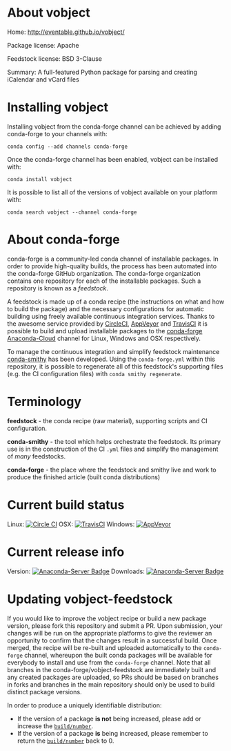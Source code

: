 About vobject
=============

Home: http://eventable.github.io/vobject/

Package license: Apache

Feedstock license: BSD 3-Clause

Summary: A full-featured Python package for parsing and creating iCalendar and vCard files



Installing vobject
==================

Installing vobject from the conda-forge channel can be achieved by adding conda-forge to your channels with:

```
conda config --add channels conda-forge
```

Once the conda-forge channel has been enabled, vobject can be installed with:

```
conda install vobject
```

It is possible to list all of the versions of vobject available on your platform with:

```
conda search vobject --channel conda-forge
```


About conda-forge
=================

conda-forge is a community-led conda channel of installable packages.
In order to provide high-quality builds, the process has been automated into the
conda-forge GitHub organization. The conda-forge organization contains one repository
for each of the installable packages. Such a repository is known as a *feedstock*.

A feedstock is made up of a conda recipe (the instructions on what and how to build
the package) and the necessary configurations for automatic building using freely
available continuous integration services. Thanks to the awesome service provided by
[CircleCI](https://circleci.com/), [AppVeyor](http://www.appveyor.com/)
and [TravisCI](https://travis-ci.org/) it is possible to build and upload installable
packages to the [conda-forge](https://anaconda.org/conda-forge)
[Anaconda-Cloud](http://docs.anaconda.org/) channel for Linux, Windows and OSX respectively.

To manage the continuous integration and simplify feedstock maintenance
[conda-smithy](http://github.com/conda-forge/conda-smithy) has been developed.
Using the ``conda-forge.yml`` within this repository, it is possible to regenerate all of
this feedstock's supporting files (e.g. the CI configuration files) with ``conda smithy regenerate``.


Terminology
===========

**feedstock** - the conda recipe (raw material), supporting scripts and CI configuration.

**conda-smithy** - the tool which helps orchestrate the feedstock.
                   Its primary use is in the construction of the CI ``.yml`` files
                   and simplify the management of *many* feedstocks.

**conda-forge** - the place where the feedstock and smithy live and work to
                  produce the finished article (built conda distributions)

Current build status
====================

Linux: [![Circle CI](https://circleci.com/gh/conda-forge/vobject-feedstock.svg?style=shield)](https://circleci.com/gh/conda-forge/vobject-feedstock)
OSX: [![TravisCI](https://travis-ci.org/conda-forge/vobject-feedstock.svg?branch=master)](https://travis-ci.org/conda-forge/vobject-feedstock)
Windows: [![AppVeyor](https://ci.appveyor.com/api/projects/status/github/conda-forge/vobject-feedstock?svg=True)](https://ci.appveyor.com/project/conda-forge/vobject-feedstock/branch/master)

Current release info
====================
Version: [![Anaconda-Server Badge](https://anaconda.org/conda-forge/vobject/badges/version.svg)](https://anaconda.org/conda-forge/vobject)
Downloads: [![Anaconda-Server Badge](https://anaconda.org/conda-forge/vobject/badges/downloads.svg)](https://anaconda.org/conda-forge/vobject)


Updating vobject-feedstock
==========================

If you would like to improve the vobject recipe or build a new
package version, please fork this repository and submit a PR. Upon submission,
your changes will be run on the appropriate platforms to give the reviewer an
opportunity to confirm that the changes result in a successful build. Once
merged, the recipe will be re-built and uploaded automatically to the
`conda-forge` channel, whereupon the built conda packages will be available for
everybody to install and use from the `conda-forge` channel.
Note that all branches in the conda-forge/vobject-feedstock are
immediately built and any created packages are uploaded, so PRs should be based
on branches in forks and branches in the main repository should only be used to
build distinct package versions.

In order to produce a uniquely identifiable distribution:
 * If the version of a package **is not** being increased, please add or increase
   the [``build/number``](http://conda.pydata.org/docs/building/meta-yaml.html#build-number-and-string).
 * If the version of a package **is** being increased, please remember to return
   the [``build/number``](http://conda.pydata.org/docs/building/meta-yaml.html#build-number-and-string)
   back to 0.
